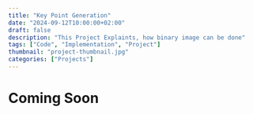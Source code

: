 ```yaml
---
title: "Key Point Generation"
date: "2024-09-12T10:00:00+02:00"
draft: false
description: "This Project Explaints, how binary image can be done"
tags: ["Code", "Implementation", "Project"]
thumbnail: "project-thumbnail.jpg"
categories: ["Projects"]
---
```


# Coming Soon
